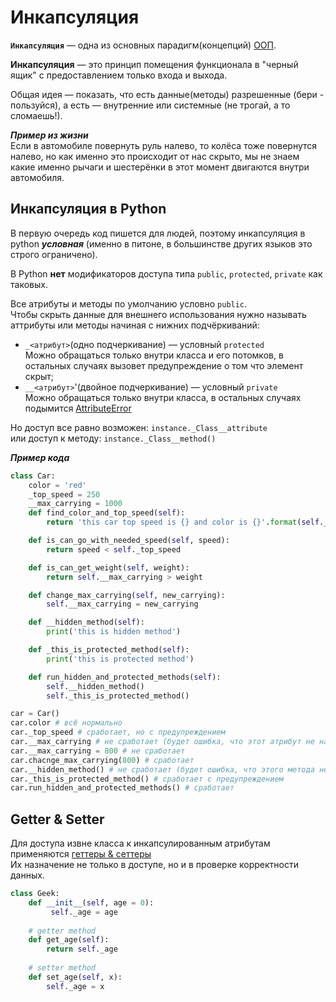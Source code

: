 # Инкапсуляция

__`Инкапсуляция`__ — одна из основных парадигм(концепций) [ООП](ООП.md).

**Инкапсуляция** — это принцип помещения функционала в "черный ящик" 
с предоставлением только входа и выхода.

Общая идея — показать, что есть данные(методы) разрешенные (бери - пользуйся), а есть — внутренние или системные 
(не трогай, а то сломаешь!). 

***Пример из жизни*** <br>
Если в автомобиле повернуть руль налево, то колёса тоже повернутся налево,
но как именно это происходит от нас скрыто, мы не знаем какие именно рычаги и шестерёнки 
в этот момент двигаются внутри автомобиля.

## Инкапсуляция в Python

В первую очередь код пишется для людей, поэтому инкапсуляция в python ***условная*** 
(именно в питоне, в большинстве других языков это строго ограничено).

В Python **нет** модификаторов доступа типа `public`, `protected`, `private` как 
таковых. 

Все атрибуты и методы по умолчанию условно `public`. <br>
Чтобы скрыть данные для внешнего использования нужно называть аттрибуты или методы 
начиная с нижних подчёркиваний:

- `_<атрибут>`(одно подчеркивание) — условный `protected` <br>
Можно обращаться только внутри класса и его потомков, в остальных случаях вызовет 
предупреждение о том что элемент скрыт;
- `__<атрибут>`'(двойное подчеркивание) — условный `private` <br> 
Можно обращаться только внутри класса, в остальных случаях подымится [AttributeError](../Python/Python-Exceptions.md) 

Но доступ все равно возможен: `instance._Class__attribute` <br>
или доступ к методу: `instance._Class__method()`

***Пример кода*** <br>
```python
class Car:
    color = 'red'
    _top_speed = 250
    __max_carrying = 1000
    def find_color_and_top_speed(self):
        return 'this car top speed is {} and color is {}'.format(self._top_speed, self.color)

    def is_can_go_with_needed_speed(self, speed):
        return speed < self._top_speed

    def is_can_get_weight(self, weight):
        return self.__max_carrying > weight

    def change_max_carrying(self, new_carrying):
        self.__max_carrying = new_carrying

    def __hidden_method(self):
        print('this is hidden method')

    def _this_is_protected_method(self):
        print('this is protected method')

    def run_hidden_and_protected_methods(self):
        self.__hidden_method()
        self._this_is_protected_method()

car = Car()
car.color # всё нормально
car._top_speed # сработает, но с предупреждением
car.__max_carrying # не сработает (будет ошибка, что этот атрибут не найден)
car.__max_carrying = 800 # не сработает
car.chacnge_max_carrying(800) # сработает
сar.__hidden_method() # не сработает (будет ошибка, что этого метода не существует)
car._this_is_protected_method() # сработает c предупреждением
car.run_hidden_and_protected_methods() # сработает
```

## Getter & Setter 

Для доступа извне класса к инкапсулированным атрибутам применяются 
[геттеры & сеттеры](ООП-Геттер&Сеттер.md) <br>
Их назначение не только в доступе, но и в проверке корректности данных.

```python
class Geek:
    def __init__(self, age = 0):
         self._age = age
      
    # getter method
    def get_age(self):
        return self._age
      
    # setter method
    def set_age(self, x):
        self._age = x
```

